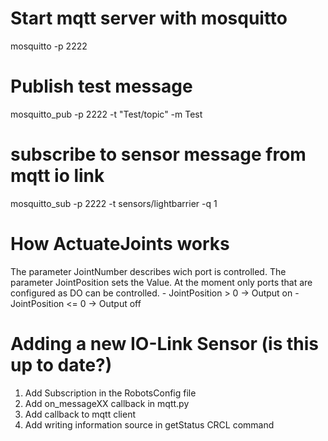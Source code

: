 # Start mqtt server with mosquitto
mosquitto -p 2222

# Publish test message
mosquitto_pub  -p 2222 -t "Test/topic" -m Test

# subscribe to sensor message from mqtt io link 
mosquitto_sub -p 2222 -t sensors/lightbarrier -q 1

# How ActuateJoints works
The parameter JointNumber describes wich port is controlled.
The parameter JointPosition sets the Value. At the moment only ports that are configured as DO can be controlled.
    - JointPosition > 0 -> Output on
    - JointPosition <= 0 -> Output off

# Adding a new IO-Link Sensor (is this up to date?)
1. Add Subscription in the RobotsConfig file
1. Add on_messageXX callback in mqtt.py 
1. Add callback to mqtt client
1. Add writing information source in getStatus CRCL command